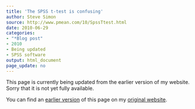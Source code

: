 ```yaml
---
title: 'The SPSS t-test is confusing'
author: Steve Simon
source: http://www.pmean.com/10/SpssTtest.html
date: 2010-06-29
categories:
- "*Blog post"
- 2010
- Being updated
- SPSS software
output: html_document
page_update: no
---
```


This page is currently being updated from the earlier version of my website. Sorry that it is not yet fully available.

<!---More--->

You can find an [earlier version][sim1] of this page on my [original website][sim2].

[sim1]: http://www.pmean.com/10/SpssTtest.html
[sim2]: http://www.pmean.com/original_site.html
